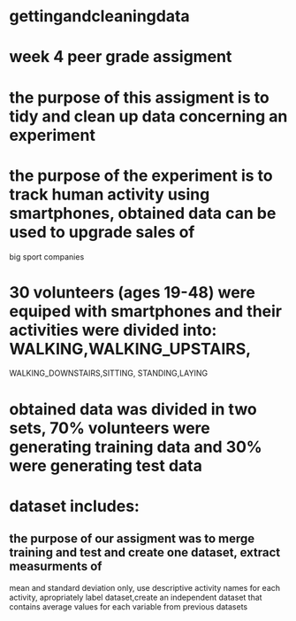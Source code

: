 # gettingandcleaningdata
# week 4 peer grade assigment
# the purpose of this assigment is to tidy and clean up data concerning an experiment
# the purpose of the experiment is to track human activity using smartphones, obtained data can be used to upgrade sales of 
  big sport companies
# 30 volunteers (ages 19-48) were equiped with smartphones and their activities were divided into: WALKING,WALKING_UPSTAIRS,
  WALKING_DOWNSTAIRS,SITTING, STANDING,LAYING
 # obtained data was divided in two sets, 70% volunteers were generating training data and 30% were generating test data
 # dataset includes: 
## the purpose of our assigment was to merge training and test and create one dataset, extract measurments of
   mean and standard deviation only, use descriptive activity names for each activity, apropriately label dataset,create an
   independent dataset that contains average values for each variable from previous datasets
   
